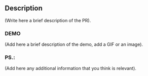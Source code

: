 <!-- MANDATORY DESCRIPTION -->
## Description
(Write here a brief description of the PR).

<!-- REMOVE IN CASE IT'S NOT USED IN PR -->
### DEMO
(Add here a brief description of the demo, add a GIF or an image).

<!-- REMOVE IN CASE IT'S NOT USED IN PR -->
### PS.:
(Add here any additional information that you think is relevant).